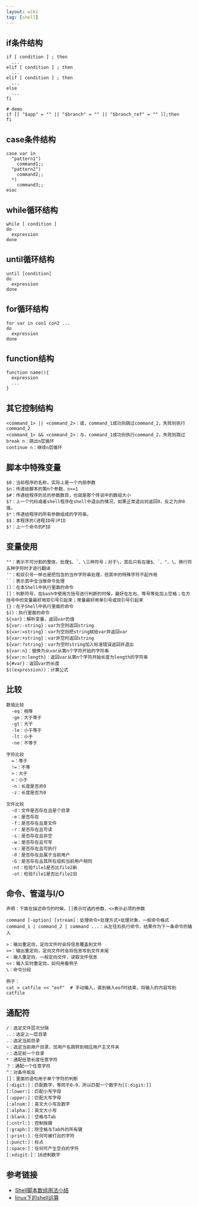 ```yaml
---
layout: wiki
tag: [shell]
---
```



## if条件结构

```shell
if [ condition ] ; then
  ...
elif [ condition ] ; then
  ...
elif [ condition ] ; then
  ...
else
  ...
fi
```

```shell
# demo
if [[ "$app" = "" || "$branch" = "" || "$branch_ref" = "" ]];then
fi
```


## case条件结构

```shell
case var in
  "pattern1")
    command1;;
  "pattern2")
    command2;;
  *)
    command3;;
esac
```


## while循环结构

```shell
while [ condition ]
do
  expression
done
```


## until循环结构

```shell
until [condition]
do
  expression
done
```


## for循环结构

```shell
for var in con1 con2 ...
do
  expression
done
```


## function结构

```shell
function name(){
  expression
  ...
}
```

## 其它控制结构

```
<command_1> || <command_2>：或，command_1成功则跳过command_2，失败则执行command_2
<command_1> && <command_2>：与，command_1成功则执行command_2，失败则跳过
break n：跳出n层循环
continue n：继续n层循环
```



## 脚本中特殊变量

```shell
$0：当前程序的名称，实际上是一个内部参数
$n：传递给脚本的第n个参数，n>=1
$#：传递给程序的总的参数数目，也就是那个传说中的数组大小
$?：上一个代码或者shell程序在shell中退出的情况，如果正常退出则返回0，反之为非0值。
$*：传递给程序的所有参数组成的字符串。
$$：本程序的(进程ID号)PID
$!：上一个命令的PID
```




## 变量使用

```
""：表示不可分割的整体，处理$、`、\三种符号；对于\，其后只有在接$、`、"、\、换行符五种字符时才进行翻译
''：和双引号一样也是把包含的当作字符串处理，但其中的特殊字符不起作用
``：表示其中全当做命令处理
()：在本Shell中执行里面的命令
[]：判断符号，在bash中使用方括号进行判断的时候，最好在左右、等号等处加上空格；在方括号中的变量最好用双引号引起来；常量最好用单引号或双引号引起来
{}：在子Shell中执行里面的命令
$()：执行里面的命令
${var}：解析变量，返回var的值
${var:-string}：var为空则返回string
${var:=string}：var为空则把string赋给var并返回var
${var:+string}：var非空时返回string
${var:?string}：var为空时string加入标准错误返回并退出
${var:n}：替换为从var从第n个字符开始的字符串
${var:n:length}：返回var从第n个字符开始长度为length的字符串
${#var}：返回var的长度
$((expression))：计算公式
```


## 比较

```
数值比较
  -eq：相等
  -ge：大于等于
  -gt：大于
  -le：小于等于
  -lt：小于
  -ne：不等于

字符比较
  =：等于
  !=：不等
  >：大于
  <：小于
  -n：长度是否非0
  -z：长度是否为0

文件比较
  -d：文件是否存在且是个目录
  -e：是否存在
  -f：是否存在且是文件
  -r：是否存在且可读
  -s：是否存在且非空
  -w：是否存在且可写
  -x：是否存在且可执行
  -0：是否存在且属于当前用户
  -G：是否存在且其所在组和当前用户相同
  -nt：检验file1是否比file2新
  -ot：检验file1是否比file2旧
```



## 命令、管道与I/O

```
声明：下面在描述命令的时候，[]表示可选的参数，<>表示必须的参数

command [-option] [stream]：处理命令+处理方式+处理对象，一般命令格式
command_1 | command_2 | command ...：从左往右执行命令，结果作为下一条命令的输入

>：输出重定向，定向文件时会将信息覆盖到文件
>>：输出重定向，定向文件时会将信息写到文件末尾
<：输入重定向，一般定向文件，读取文件信息
<<：输入实时重定向，如何用看例子
\：命令分段

例子：
cat > catfile << "eof"  # 手动输入，直到输入eof时结束，将输入的内容写到catfile
```



## 通配符

```
/：选定文件层次分隔
..：选定上一层目录
.：选定当前目录
~：选定当前用户目录，加用户名跳转到相应用户主文件夹
-：选定前一个目录
*：通配任意长度任意字符
？：通配一个任意字符
^：对条件取反
[]：里面的语句用于单个字符的判断
[:digit:]：匹配数字，等同于0-9，所以匹配一个数字为[[:digit:]]
[:lower:]：匹配小写字母
[:upper:]：匹配大写字母
[:alnum:]：英文大小写及数字
[:alpha:]：英文大小写
[:blank:]：空格与Tab
[:cntrl:]：控制按键
[:graph:]：除空格与Tab外的所有键
[:print:]：任何可被打出的字符
[:punct:]：标点
[:space:]：任何可产生空白的字符
[:xdigit:]：16进制数字
```


## 参考链接

* [Shell脚本数组用法小结](http://www.jb51.net/article/55253.htm)
* [linux下的shell运算](http://blog.csdn.net/zwx19921215/article/details/21098391)